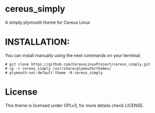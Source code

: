 # cereus_simply
A simply plymouth theme for Cereus Linux


# INSTALLATION:
You can install manually using the next commands on your terminal:

    # git clone https://github.com/CereusLinuxProject/cereus_simply.git
    # cp -r cereus_simply /usr/share/plymouth/themes/
    # plymouth-set-default-theme -R cereus_simply
 
# License
This theme is licensed under GPLv3, for more details check LICENSE.
